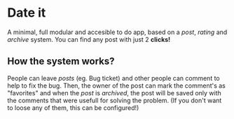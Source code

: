# Date it

  A minimal, full modular and accesible to do app, based on a *post*, *rating* and *archive* system. You can find any post with just 2 **clicks!**

## How the system works?

  People can leave *posts* (eg. Bug ticket) and other people can comment to help to fix the bug.
  Then, the owner of the post can mark the comment's as "favorites" and when the *post* is *archived*, the post will be saved only with the comments that were usefull for solving the problem. (If you don't want to loose any of them, this can be configured!)

